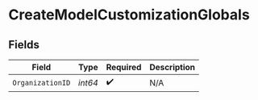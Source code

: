 # CreateModelCustomizationGlobals


## Fields

| Field              | Type               | Required           | Description        |
| ------------------ | ------------------ | ------------------ | ------------------ |
| `OrganizationID`   | *int64*            | :heavy_check_mark: | N/A                |
